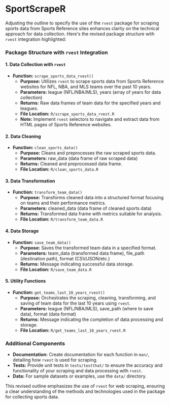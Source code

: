 # SportScrapeR

Adjusting the outline to specify the use of the `rvest` package for scraping sports data from Sports Reference sites enhances clarity on the technical approach for data collection. Here's the revised package structure with `rvest` integration highlighted:

### Package Structure with `rvest` Integration

#### 1. Data Collection with `rvest`

- **Function:** `scrape_sports_data_rvest()`
  - **Purpose:** Utilizes `rvest` to scrape sports data from Sports Reference websites for NFL, NBA, and MLS teams over the past 10 years.
  - **Parameters:** league (NFL/NBA/MLS), years (array of years for data collection)
  - **Returns:** Raw data frames of team data for the specified years and leagues.
  - **File Location:** `R/scrape_sports_data_rvest.R`
  - **Note:** Implement `rvest` selectors to navigate and extract data from HTML pages of Sports Reference websites.

#### 2. Data Cleaning

- **Function:** `clean_sports_data()`
  - **Purpose:** Cleans and preprocesses the raw scraped sports data.
  - **Parameters:** raw_data (data frame of raw scraped data)
  - **Returns:** Cleaned and preprocessed data frame.
  - **File Location:** `R/clean_sports_data.R`

#### 3. Data Transformation

- **Function:** `transform_team_data()`
  - **Purpose:** Transforms cleaned data into a structured format focusing on teams and their performance metrics.
  - **Parameters:** cleaned_data (data frame of cleaned sports data)
  - **Returns:** Transformed data frame with metrics suitable for analysis.
  - **File Location:** `R/transform_team_data.R`

#### 4. Data Storage

- **Function:** `save_team_data()`
  - **Purpose:** Saves the transformed team data in a specified format.
  - **Parameters:** team_data (transformed data frame), file_path (destination path), format (CSV/JSON/etc.)
  - **Returns:** Message indicating successful data storage.
  - **File Location:** `R/save_team_data.R`

#### 5. Utility Functions

- **Function:** `get_teams_last_10_years_rvest()`
  - **Purpose:** Orchestrates the scraping, cleaning, transforming, and saving of team data for the last 10 years using `rvest`.
  - **Parameters:** league (NFL/NBA/MLS), save_path (where to save data), format (data format)
  - **Returns:** Message indicating the completion of data processing and storage.
  - **File Location:** `R/get_teams_last_10_years_rvest.R`

### Additional Components

- **Documentation:** Create documentation for each function in `man/`, detailing how `rvest` is used for scraping.
- **Tests:** Provide unit tests in `tests/testthat/` to ensure the accuracy and functionality of your scraping and data processing with `rvest`.
- **Data:** For sample datasets or examples, use the `data/` directory.

This revised outline emphasizes the use of `rvest` for web scraping, ensuring a clear understanding of the methods and technologies used in the package for collecting sports data.
